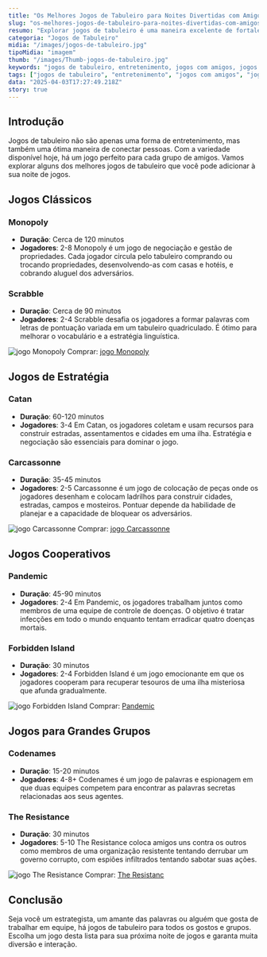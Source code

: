 ```yaml
---
title: "Os Melhores Jogos de Tabuleiro para Noites Divertidas com Amigos"
slug: "os-melhores-jogos-de-tabuleiro-para-noites-divertidas-com-amigos"
resumo: "Explorar jogos de tabuleiro é uma maneira excelente de fortalecer laços e garantir diversão. Este artigo fornece um guia completo dos melhores jogos para desfrutar com seus amigos, desde clássicos até novidades."
categoria: "Jogos de Tabuleiro"
midia: "/images/jogos-de-tabuleiro.jpg"
tipoMidia: "imagem"
thumb: "/images/Thumb-jogos-de-tabuleiro.jpg"
keywords: "jogos de tabuleiro, entretenimento, jogos com amigos, jogos clássicos, jogos de estratégia, jogos cooperativos, jogos em grupo, noite de jogos"
tags: ["jogos de tabuleiro", "entretenimento", "jogos com amigos", "jogos clássicos", "jogos de estratégia", "jogos cooperativos", "jogos em grupo", "noite de jogos"]
data: "2025-04-03T17:27:49.218Z"
story: true
---
```


## Introdução
Jogos de tabuleiro não são apenas uma forma de entretenimento, mas também uma ótima maneira de conectar pessoas. Com a variedade disponível hoje, há um jogo perfeito para cada grupo de amigos. Vamos explorar alguns dos melhores jogos de tabuleiro que você pode adicionar à sua noite de jogos.

## Jogos Clássicos
### Monopoly
- **Duração**: Cerca de 120 minutos
- **Jogadores**: 2-8
Monopoly é um jogo de negociação e gestão de propriedades. Cada jogador circula pelo tabuleiro comprando ou trocando propriedades, desenvolvendo-as com casas e hotéis, e cobrando aluguel dos adversários.
### Scrabble
- **Duração**: Cerca de 90 minutos
- **Jogadores**: 2-4
Scrabble desafia os jogadores a formar palavras com letras de pontuação variada em um tabuleiro quadriculado. É ótimo para melhorar o vocabulário e a estratégia linguística.

![jogo Monopoly](/images/monopoly-board.jpg)
Comprar: [jogo Monopoly](https://amzn.to/42samz4)


## Jogos de Estratégia
### Catan
- **Duração**: 60-120 minutos
- **Jogadores**: 3-4
Em Catan, os jogadores coletam e usam recursos para construir estradas, assentamentos e cidades em uma ilha. Estratégia e negociação são essenciais para dominar o jogo.
### Carcassonne
- **Duração**: 35-45 minutos
- **Jogadores**: 2-5
Carcassonne é um jogo de colocação de peças onde os jogadores desenham e colocam ladrilhos para construir cidades, estradas, campos e mosteiros. Pontuar depende da habilidade de planejar e a capacidade de bloquear os adversários.

![jogo Carcassonne](/images/Carcassonne.jpg)
Comprar: [jogo Carcassonne](https://amzn.to/3XIPUHI)

## Jogos Cooperativos
### Pandemic
- **Duração**: 45-90 minutos
- **Jogadores**: 2-4
Em Pandemic, os jogadores trabalham juntos como membros de uma equipe de controle de doenças. O objetivo é tratar infecções em todo o mundo enquanto tentam erradicar quatro doenças mortais.
### Forbidden Island
- **Duração**: 30 minutos
- **Jogadores**: 2-4
Forbidden Island é um jogo emocionante em que os jogadores cooperam para recuperar tesouros de uma ilha misteriosa que afunda gradualmente.

![jogo Forbidden Island](/images/Forbidden-Island.jpg)
Comprar: [Pandemic](https://amzn.to/4lfcMsf)

## Jogos para Grandes Grupos
### Codenames
- **Duração**: 15-20 minutos
- **Jogadores**: 4-8+
Codenames é um jogo de palavras e espionagem em que duas equipes competem para encontrar as palavras secretas relacionadas aos seus agentes.
### The Resistance
- **Duração**: 30 minutos
- **Jogadores**: 5-10
The Resistance coloca amigos uns contra os outros como membros de uma organização resistente tentando derrubar um governo corrupto, com espiões infiltrados tentando sabotar suas ações.

![jogo The Resistance](/images/Resistance-cards2.jpg)
Comprar: [The Resistanc](https://amzn.to/4jjA3rq)

## Conclusão
Seja você um estrategista, um amante das palavras ou alguém que gosta de trabalhar em equipe, há jogos de tabuleiro para todos os gostos e grupos. Escolha um jogo desta lista para sua próxima noite de jogos e garanta muita diversão e interação.